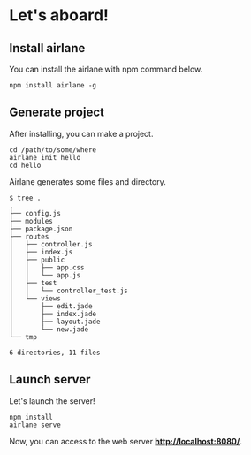 # Let's aboard!

## Install airlane

You can install the airlane with npm command below.

```
npm install airlane -g
```

## Generate project

After installing, you can make a project.

```
cd /path/to/some/where
airlane init hello
cd hello
```

Airlane generates some files and directory.

```
$ tree .
.
├── config.js
├── modules
├── package.json
├── routes
│   ├── controller.js
│   ├── index.js
│   ├── public
│   │   ├── app.css
│   │   └── app.js
│   ├── test
│   │   └── controller_test.js
│   └── views
│       ├── edit.jade
│       ├── index.jade
│       ├── layout.jade
│       └── new.jade
└── tmp

6 directories, 11 files
```

## Launch server

Let's launch the server!

```
npm install
airlane serve
```

Now, you can access to the web server **[http://localhost:8080/](http://localhost:8080/)**.


